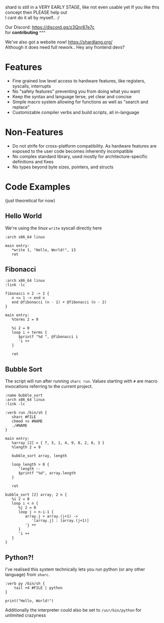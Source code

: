 shard is still in a VERY EARLY STAGE, like not even usable yet
If you like this concept then PLEASE help out  
I cant do it all by myself.. :/  

Our Discord: https://discord.gg/z3Qnr87e7c  
for **contributing** ^^^   

We've also got a website now! https://shardlang.org/  
Although it does need full rework.. Hey any frontend devs?  

# Features
- Fine grained low level access to hardware features, like registers, syscalls, interrupts
- No "safety features" preventing you from doing what you want
- Keep the syntax and language terse, yet clear and concise
- Simple macro system allowing for functions as well as "search and replace"
- Customizable compiler verbs and build scripts, all in-language

# Non-Features
- Do not strife for cross-platform compatibility. As hardware features are exposed to the user code becomes inherently incompatible
- No complex standard library, used mostly for architecture-specific definitions and fixes
- No types beyond byte sizes, pointers, and structs

# Code Examples
(just theoretical for now)

## Hello World
We're using the linux `write` syscall directly here
```
:arch x86_64 linux

main entry:
   *write 1, "Hello, World!", 13
   ret
```

## Fibonacci
```
:arch x86_64 linux
:link -lc

fibonacci n 2 -> 2 {
   n <= 1 -> end n
   end @fibonacci (n - 1) + @fibonacci (n - 2)
}

main entry:
   %terms 2 = 9

   %i 2 = 0
   loop i < terms {
      $printf "%d ", @fibonacci i
      'i ++
   }

   ret
```

## Bubble Sort
The script will run after running `sharc run`.
Values starting with `#` are macro invocations referring to the current project.
```
:name bubble_sort
:arch x86_64 linux
:link -lc

:verb run /bin/sh {
   sharc #FILE
   chmod +x #NAME
   ./#NAME
}

main entry:
   %array [2] = { 7, 5, 1, 4, 9, 8, 2, 6, 3 }
   %length 2 = 9

   bubble_sort array, length

   loop length > 0 {
      'length --
      $printf "%d", array.length
   }

   ret

bubble_sort [2] array, 2 n {
   %i 2 = 0
   loop i < n {
      %j 2 = 0
      loop j < n-i-1 {
         array.j > array.(j+1) ->
            '[array.j] : [array.(j+1)]
         'j ++
      } 
      'i ++
   }
}
```

## Python?!
I've realised this system technically lets you run python (or any other language) from `sharc`.
```
:verb py /bin/sh {
    tail +4 #FILE | python
}

print("Hello, World!")
```
Additionally the interpreter could also be set to `/usr/bin/python` for unlimited crazyness
